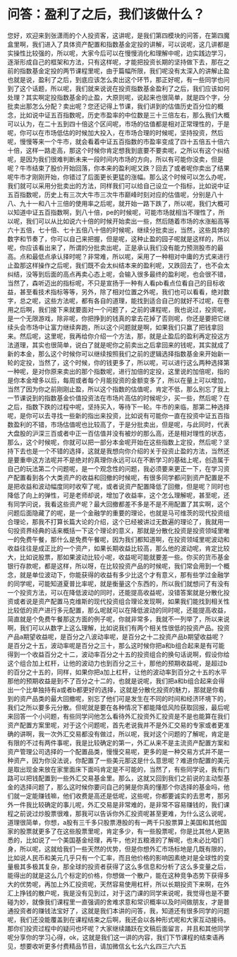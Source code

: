 # 问答：盈利了之后，我们该做什么？

您好，欢迎来到张潇雨的个人投资客，这讲呢，是我们第四模块的问答，在第四魔盒里啊，我们进入了具体资产配置和指数基金定投的讲解，可以说呢，这几讲都是实操性比较强的，所以呢，大家今后可以在慢慢消化和理解中呢，边实践边学习，逐渐形成自己的框架和方法，只有这样呢，才能把投资长期的坚持做下去，那在之前的指数基金定投的两节课程里呢，由于篇幅所限，我们呢没有太深入的讲解止盈也就是说，盈利了之后，到底应该怎么卖出这个环节，那正好呢，有一些同学也问到了这个话题，所以呢，我们就来说说在投资指数基金盈利了之后，我们应该如何处理？其实啊定投指数基金的止盈，大原则呢，说起来也很简单，就是四个字，分批卖出那怎么分配？卖出呢？您还记得上节课，我们讲到的估值历史百分位的概念，比如说中证五百指数呢，历史市盈率的中位数是三十三倍左右，那么我们大概可以认为，在二十五到四十倍这个区间呢，市场的估值都是相对正常理性的，于是呢，你可以在市场低估的时候加大投入，在市场合理的时候呢，坚持投资，然后呢，慢慢等来一个牛市，就会看着中证五百指数的市盈率变成了四十五倍五十倍六十倍，这样一路走高，那这个时候你肯定想我到底要不要卖呢，之所以有这个纠结呢，是因为我们很难判断未来一段时间内市场的方向，所以有可能你没卖，但是呢？牛市结束了股价开始回落，你本来的盈利呢又跌？回去了或者呢你卖出了结果呢牛市才刚刚开始，你错过了后面更长更猛的涨幅。那么这个时候可以怎么办呢，我们就可以采用分批卖出的方法，同样我们可以给自己设立一个指标，比如说中证五百指数呢，历史上有三次大牛市三次牛市巅峰时刻对应的估值呢，分别是八十八、九十一和八十三倍的使用率之后呢，就开始一路下跌了，所以呢，我们大概可以知道中证五百指数啊，到八十倍，pe的时候呢，可能市场就相当不理性了，所以呢，我们可以从比如说六十倍的时候开始卖出一些，然后随着市场的水涨船高等六十五倍，七十倍、七十五倍八十倍的时候呢，继续分批卖出，当然，这些具体的数字和节奏了，你可以自己来把握，但是呢，这种止盈的园子呢就是这样的，所以呢，你应该看出来了，所谓的分批卖出呢，正是承认我们没有能力预测股市的最高。点和最低点承认择时呢？非常难，所以呢，采用了一种相对中庸的方式来进行止盈那这样操作之后呢，我们既不会太纠结本来的盈利呢，又跌回去了，也不会太纠结，没等到后面的高点再卖心态上呢，会输入很多最终的盈利呢，也会很不错，当然了，森听迈出的指标呢，不只是宣扬于一种有人看pb看点位看自己的目标收益，甚至看技术指标等等，另外，除了相对位置之外呢，我们也可以看看，绝对数字，总之呢，这些方法呢，都有各自的道理，能找到适合自己的就好不过呢，在卷用之后啊，我们接下来就要面对一个问题了，之前的课程呢，我也说过，投资呢，是一个无限游戏，除非呢，你把挣到的钱真的拿去花掉了否则呢，你还是要把它继续头会市场中让富力继续奔跑，所以这个问题就是啊，如果我们只赢了把钱拿回来。然后呢，这里呢，我再给你介绍一个方法，那，就是止盈后的盈利再定投这方法道理，其实也很简单，说白了就是呢你之前卖出之后拿回来的钱呢，其实就成了新的本金，那么这个时候你可以继续按照我们之前的逻辑选择指数基金来开始新一轮的定投，当然了，这个时候，你的钱更多了，所以呢，可以进行这么两种选择第一种呢，是对你原来卖出的那个指数呢，进行加倍的定投，这里说的加倍呢，指的是你本金增多以后，每周或者每个月能投资的金额变多了，所以在量上可以增加，当然了因为你之前刚刚止盈，所以这个指数的估值呢，肯定不低，那么别忘了我上一节课说到的指数基金价值投资法在市场片高估的时候呢少，买一些，然后呢？在之后，指数下跌的过程中呢，坚持买入，等待下一轮。牛市的来临，那第二种选择呢，是你可以去寻找一些新的指出来投资，比如说有可能你一直在投资中证五百指数盈利的不错，市场估值呢也比较高了，于是分批卖出，但是呢，与此同时，代表大盘股的沪深三百或者中正一百估值并没有被炒的那么高，还是相对理性的状态，那么，这个时候呢，你就可以把一部分本金呢开始在这些指数上定投，然后呢？坚持下去也是一个不错的选择，这就是我想向你介绍的关于投资止盈的方法，当然还是要重申这方法呢并不是绝对的真理你永远可以在不断学习的基础上呢，创造属于自己的玩法第二个问题呢，是一个观念性的问题，我必须要来更正一下，在学习资产配置看到各个大类资产的收益和回撤的时候呢，有很多同学都问到资产配置是不是把收益和波动幅度同时收窄了呢，或者说资产配置降低了回撤，但是呢？同时也降低了向上的弹性，可是老师却说，增加了收益率，这个怎么理解呢，甚至呢，还有同学问说，我看这些资产呢？最大回撤都差不多是不是不用配置了其实啊，这个问题后面隐藏了的呢，是一个金融学的重要的理论，也就是马可维茨的现代投资组合理论，那我不打算长篇大论的介绍，这个已经被讲过无数遍的理论了，我就用一句投资界经典的话来概括一下这个理论的意义，那就是分散化投资是投资领域里唯一的免费午餐，那什么是免费午餐呢，因为我们都知道啊，在投资领域里呢波动和收益往往是成正比的一个资产，如果长期收益比较高，那么他的波动呢，肯定比较大，比如说股票，那如果波动比较小呢，收益呢可能就要差一些。你买的货币基金银行存款呢，都是这样，所以呀，在比较投资产品的时候呢，我们常会用到一个概念，就是单位波动下，你能获得的收益有多少比这个才有意义，那有些学过金融学的同学呢，可能知道夏普比率呢，就是衡量这个东西的，所以我们就想问了有没有一个投资方法，可以在降低波动的同时，还能提高收益呢，没错答案就是分散化投资或者说是资产配置马克维斯的现代投资组合理论发现啊，如果我们能找到相关性比较低的资产进行多元配置，那么呢就可以在降低波动的同时呢，还能提高收益，简直就是个免费午餐那这方面的例子呢，你就非常多，我就不一列举了，所以来说啊，我们可以从数字上这么理解，比如说我们有两个相关性很低的投资产品。投资产品a期望收益呢，是百分之八波动率呢，是百分之十二投资产品b期望收益呢？是百分之十五，波动率呢是百分之三十，那么这时候你把a和b组合起来是有可能得到一个收益百分之十二，波动率百分之十五的投资组合的换句话说啊，假设你给这个组合加上杠杆，让他的波动力也到百分之三十，那他的预期收益呢，是超过b的百分之十五的，同样，如果你把a加上杠杆，让他的波动率到百分之十五的水平那他的预期收益是到不了百分之十二的，也就是说呢，我们把a和b组合起来会得出一个比单独持有a或者b都更好的选择，这就是分散化投资的魅力，那就是你看到的资产品类的最大回撤呢，别忘了他们可是发生在不同的时间和经济环境下的，我们之所以要多元分散。但呢就是要在各种情况下都能降低风险获取回报，最后呢来回答一个小问题，有些同学问他怎么看待外汇投资外汇投资是不是也能算在我们资产配置方案里呢，对于这个问题呢，首先老说我并不是外汇交易的专家或者更准确的讲啊，我一次外汇交易都没有做过，所以呢，我对这个问题的了解呢，肯定是有限的不过有两件事呢，我是比较确定的第一，外汇从来不是主流资产配置方案和资产管理公司选择的一个配置品类，慢慢交易呢，更多的是一种交易方式并不是一种资产，因为你没法说，你配置了一些美元那这是什么意思呢？难道你配置的美元是取出现金来放在家里面床下面吗肯定是不可能的，当然了，有些同学说，我有门路可以把钱配置到一些外汇交易基金里。那么，这就又回到我们之前说的主动型基金的选择问题了，那么这时候你要问自己的舅是你真的懂那个你选择的基金吗，他们就一定能赚钱嘛，他们收费是高还是低呢，这些呢，你都要诚实的去思考，那另外一件我比较确定的事儿呢，外汇交易是非常难的，是非常不容易赚钱的，我们课程之前说过炒股票很难，那我可以告诉你外汇投资呢甚至更难，为什么这么说呢，道理很简单，你想，a股有三千多只股票港股的有一两千只股票算上美国和其他国家的股票就更多了在这些股票里呢，肯定多少，有一些股票呢，你是比其他人更熟悉的，比如说了一个美国基金经理，再牛，他对五粮液的了解呢，也未必比咱们身，所以呢，这就给我们一些天然的优势，但是你想外汇市场标地是几既有限的，比如说人民币和美元几乎只有一个汇率，而且他价格的影响因素绝对是全球性的变量极其多极其复杂，那全球的投资者获得了这么多信息和分析了这么多变量之后，能得出的就是这么几个标定的价格，你想做一个散户，能在这种竞争态势下获得多大的优势呢，再加上外汇投资呢，天然容易使用杠杆，所以长期投资下来啊，在外汇上挣钱的散户呢，我是没有见到过，对于这门课的同学来说呢，我觉得也是不要碰为妙，就像我们课程里一直强调的舍难求意和常识概率以及时间做朋友，才是普通投资者的赚钱法宝好了，这就是我们本讲的问答，我，知道还有很多同学的问题呢，我们还没能覆盖到在课程结束之后啊，我还会以各种形式呢和大家互动接待。那你们投资过程中的疑问也坏呢？大家继续踊跃在文稿后面留言，并且和其他同学呢分享你的学习心得，ok，这就是我们这一讲的内容，我们下节课程的结束语再见，想要收听更多付费精品节目，请加微信幺七幺六幺四三六六五